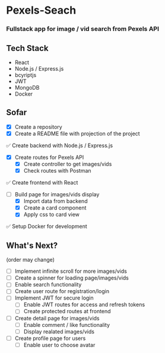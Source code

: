 # Pexels-Seach

### Fullstack app for image / vid search from Pexels API

## Tech Stack

- React
- Node.js / Express.js
- bcyriptjs
- JWT
- MongoDB
- Docker

## Sofar

- [x] Create a repository
- [x] Create a README file with projection of the project

✅ Create backend with Node.js / Express.js

- [x] Create routes for Pexels API
  - [x] Create controller to get images/vids
  - [x] Check routes with Postman

✅ Create frontend with React

- [ ] Build page for images/vids display
  - [x] Import data from backend
  - [x] Create a card component
  - [x] Apply css to card view

✅ Setup Docker for development

## What's Next?

(order may change)

- [ ] Implement infinite scroll for more images/vids
- [ ] Create a spinner for loading page/images/vids
- [ ] Enable search functionality
- [ ] Create user route for registration/login
- [ ] Implement JWT for secure login
  - [ ] Enable JWT routes for access and refresh tokens
  - [ ] Create protected routes at frontend
- [ ] Create detail page for images/vids
  - [ ] Enable comment / like functionality
  - [ ] Display realated images/vids
- [ ] Create profile page for users
  - [ ] Enable user to choose avatar
